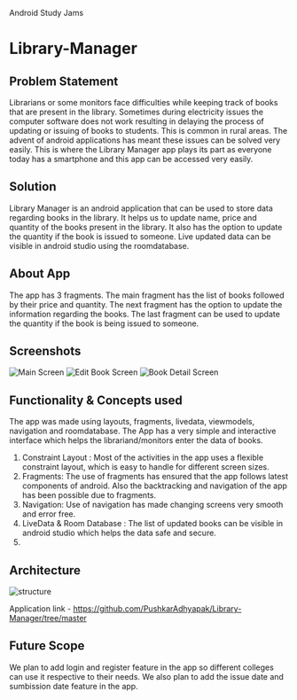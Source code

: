 Android Study Jams
# Library-Manager
## **Problem Statement**

Librarians or some monitors face difficulties while keeping track of books that are present in the library. Sometimes during electricity issues the computer software does not work resulting in delaying the process of updating or issuing of books to students. This is common in rural areas. The advent of android applications has meant these issues can be solved very easily. This is where the Library Manager app plays its part as everyone today has a smartphone and this app can be accessed very easily.

## **Solution**

Library Manager is an android application that can be used to store data regarding books in the library.
It helps us to update name, price and quantity of the books present in the library.
It also has the option to update the quantity if the book is issued to someone.
Live updated data can be visible in android studio using the roomdatabase.

## **About App**
The app has 3 fragments.
The main fragment has the list of books followed by their price and quantity.
The next fragment has the option to update the information regarding the books.
The last fragment can be used to update the quantity if the book is being issued to someone.
## **Screenshots**

![Main Screen](https://user-images.githubusercontent.com/88738245/148697919-0d9fac15-d30b-4144-b8f8-81f9f305f012.jpg)
![Edit Book Screen](https://user-images.githubusercontent.com/88738245/148697940-dc5c5d3a-bebb-41ac-9f40-80747bfb0d9a.jpg)
![Book Detail Screen](https://user-images.githubusercontent.com/88738245/148697952-bef942a1-c40b-4290-a9ee-d05be34babc3.jpg)


## **Functionality & Concepts used**

The app was made using layouts, fragments, livedata, viewmodels, navigation and roomdatabase.
The App has a very simple and interactive interface which helps the librariand/monitors enter the data of books.
1. Constraint Layout : Most of the activities in the app uses a flexible constraint layout, which is easy to handle for different screen sizes.
2. Fragments: The use of fragments has ensured that the app follows latest components of android. Also the backtracking and navigation of the app has been possible due to fragments.
3. Navigation: Use of navigation has made changing screens very smooth and error free.
4. LiveData & Room Database : The list of updated books can be visible in android studio which helps the data safe and secure.
5. 
## **Architecture**

![structure](https://user-images.githubusercontent.com/88738245/148697997-e1a1c511-3a0f-4000-9a65-7b1990be3032.jpg)

Application link - https://github.com/PushkarAdhyapak/Library-Manager/tree/master

## **Future Scope** 
We plan to add login and register feature in the app so different colleges can use it respective to their needs.
We also plan to add the issue date and sumbission date feature in the app.












